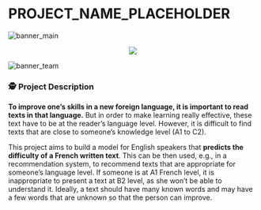 # PROJECT_NAME_PLACEHOLDER
 
![banner_main](https://raw.githubusercontent.com/epicalekspwner/BigScaleAnalytics2021/main/Resources/groupAmazon_banner_main.svg)

<p align="center">
  <img src="https://raw.githubusercontent.com/epicalekspwner/BigScaleAnalytics2021/main/Resources/groupAmazon_central_banner.gif" />
</p>

![banner_team](https://raw.githubusercontent.com/epicalekspwner/BigScaleAnalytics2021/main/Resources/groupAmazon_banner_team.svg)

### 🕵️ Project Description
**To improve one’s skills in a new foreign language, it is important to read texts in that language.** But in order to make learning really effective, these text have to be at the reader’s language level. However, it is difficult to find texts that are close to someone’s knowledge level (A1 to C2).

This project aims to build a model for English speakers that **predicts the difficulty of a French written text**. This can be then used, e.g., in a recommendation system, to recommend texts that are appropriate for someone’s language level. If someone is at A1 French level, it is inappropriate to present a text at B2 level, as she won’t be able to understand it. Ideally, a text should have many known words and may have a few words that are unknown so that the person can improve.
